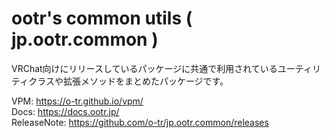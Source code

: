 # ootr's common utils ( jp.ootr.common )
VRChat向けにリリースしているパッケージに共通で利用されているユーティリティクラスや拡張メソッドをまとめたパッケージです。  

VPM: https://o-tr.github.io/vpm/  
Docs: https://docs.ootr.jp/  
ReleaseNote: https://github.com/o-tr/jp.ootr.common/releases

